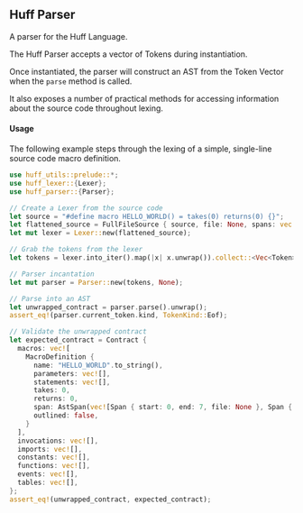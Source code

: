 ## Huff Parser

A parser for the Huff Language.

The Huff Parser accepts a vector of Tokens during instantiation.

Once instantiated, the parser will construct an AST from the Token Vector when the `parse`
method is called.

It also exposes a number of practical methods for accessing information about the source code
throughout lexing.

#### Usage

The following example steps through the lexing of a simple, single-line source code macro
definition.

```rust
use huff_utils::prelude::*;
use huff_lexer::{Lexer};
use huff_parser::{Parser};

// Create a Lexer from the source code
let source = "#define macro HELLO_WORLD() = takes(0) returns(0) {}";
let flattened_source = FullFileSource { source, file: None, spans: vec![] };
let mut lexer = Lexer::new(flattened_source);

// Grab the tokens from the lexer
let tokens = lexer.into_iter().map(|x| x.unwrap()).collect::<Vec<Token>>();

// Parser incantation
let mut parser = Parser::new(tokens, None);

// Parse into an AST
let unwrapped_contract = parser.parse().unwrap();
assert_eq!(parser.current_token.kind, TokenKind::Eof);

// Validate the unwrapped contract
let expected_contract = Contract {
  macros: vec![
    MacroDefinition {
      name: "HELLO_WORLD".to_string(),
      parameters: vec![],
      statements: vec![],
      takes: 0,
      returns: 0,
      span: AstSpan(vec![Span { start: 0, end: 7, file: None }, Span { start: 8, end: 13, file: None }, Span { start: 14, end: 25, file: None }, Span { start: 25, end: 26, file: None }, Span { start: 26, end: 27, file: None }, Span { start: 28, end: 29, file: None }, Span { start: 30, end: 35, file: None }, Span { start: 35, end: 36, file: None }, Span { start: 36, end: 37, file: None }, Span { start: 37, end: 38, file: None }, Span { start: 39, end: 46, file: None }, Span { start: 46, end: 47, file: None }, Span { start: 47, end: 48, file: None }, Span { start: 48, end: 49, file: None }, Span { start: 50, end: 51, file: None }, Span { start: 51, end: 52, file: None }]),
      outlined: false,
    }
  ],
  invocations: vec![],
  imports: vec![],
  constants: vec![],
  functions: vec![],
  events: vec![],
  tables: vec![],
};
assert_eq!(unwrapped_contract, expected_contract);
```